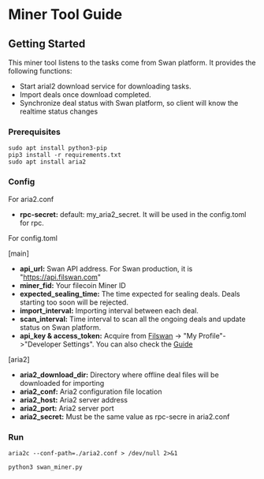 # Miner Tool Guide

## Getting Started

This miner tool listens to the tasks come from Swan platform. It provides the following functions:

* Start arial2 download service for downloading tasks.
* Import deals once download completed.
* Synchronize deal status with Swan platform, so client will know the realtime status changes

### Prerequisites

```
sudo apt install python3-pip
pip3 install -r requirements.txt 
sudo apt install aria2
```

### Config

For aria2.conf

- **rpc-secret:**  default: my_aria2_secret. It will be used in the config.toml for rpc.

For config.toml

[main]

- **api_url:** Swan API address. For Swan production, it is "https://api.filswan.com"
- **miner_fid:** Your filecoin Miner ID
- **expected_sealing_time:** The time expected for sealing deals. Deals starting too soon will be rejected.
- **import_interval:** Importing interval between each deal.
- **scan_interval:** Time interval to scan all the ongoing deals and update status on Swan platform.
- **api_key & access_token:** Acquire from [Filswan](https://www.filswan.com) -> "My Profile"->"Developer Settings". You
  can also check the [Guide](https://nebulaai.medium.com/how-to-use-api-key-in-swan-a2ebdb005aa4)

[aria2]

- **aria2_download_dir:** Directory where offline deal files will be downloaded for importing
- **aria2_conf:** Aria2 configuration file location
- **aria2_host:** Aria2 server address
- **aria2_port:** Aria2 server port
- **aria2_secret:** Must be the same value as rpc-secre in aria2.conf


### Run

```shell
aria2c --conf-path=./aria2.conf > /dev/null 2>&1
```

```shell
python3 swan_miner.py
```
